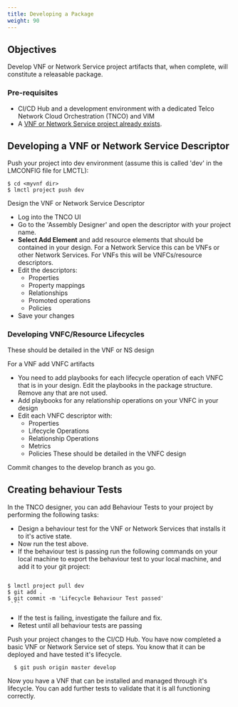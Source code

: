 ```yaml
---
title: Developing a Package
weight: 90
---
```


## Objectives

Develop VNF or Network Service project artifacts that, when complete, will constitute a releasable package.

### Pre-requisites

* CI/CD Hub and a development environment with a dedicated Telco Network Cloud Orchestration (TNCO) and VIM
* A [VNF or Network Service project already exists](/user-guides/cicd/developing-a-project/create-new-vnf-project).

## Developing a VNF or Network Service Descriptor

Push your project into dev environment (assume this is called 'dev' in the LMCONFIG file for LMCTL):

```
$ cd <myvnf dir>
$ lmctl project push dev
```

Design the VNF or Network Service  Descriptor

- Log into the TNCO UI
- Go to the 'Assembly Designer' and open the descriptor with your project name.
- **Select Add Element** and add resource elements that should be contained in your design. For a Network Service this can be VNFs or other Network Services. For VNFs this will be VNFCs/resource descriptors.  
- Edit the descriptors:
  - Properties
  - Property mappings
  - Relationships
  - Promoted operations
  - Policies
- Save your changes

### Developing VNFC/Resource Lifecycles 

These should be detailed in the VNF or NS design

For a VNF add VNFC artifacts

  * You need to add playbooks for each lifecycle operation of each VNFC that is in your design. Edit the playbooks in the package structure. Remove any that are not used.  
  * Add playbooks for any relationship operations on your VNFC in your design
  * Edit each VNFC descriptor with:
    * Properties
	* Lifecycle Operations
	* Relationship Operations
	* Metrics
	* Policies
    These should be detailed in the VNFC design

Commit changes to the develop branch as you go.

## Creating behaviour Tests

In the TNCO designer, you can add Behaviour Tests to your project by performing the following tasks:

   * Design a behaviour test for the VNF or Network Services that installs it to it's active state. 
   * Now run the test above.
   * If the behaviour test is passing run the following commands on your local machine to export the behaviour test to your local machine, and add it to your git project:
      ```
	$ lmctl project pull dev
	$ git add .
	$ git commit -m 'Lifecycle Behaviour Test passed'
	 ```
	
  * If the test is failing, investigate the failure and fix.
  * Retest until all behaviour tests are passing

Push your project changes to the CI/CD Hub. You have now completed a basic VNF or Network Service set of steps. You know that it can be deployed and have tested it's lifecycle. 

```
  $ git push origin master develop
```

Now you have a VNF that can be installed and managed through it's lifecycle. You can add further tests to validate that it is all functioning correctly.


